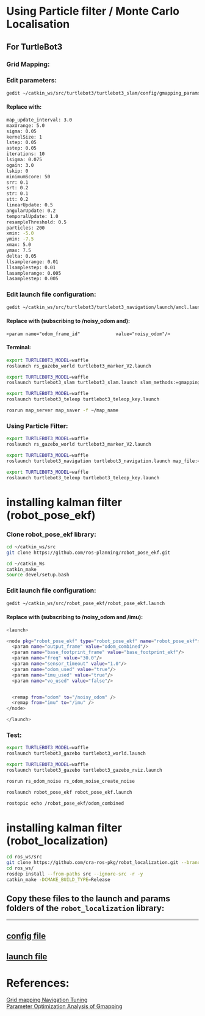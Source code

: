 # Using Particle filter / Monte Carlo Localisation

## For TurtleBot3

### Grid Mapping:

### Edit parameters:
```Bash
gedit ~/catkin_ws/src/turtlebot3/turtlebot3_slam/config/gmapping_params.yaml
```
#### Replace with:
```Bash
map_update_interval: 3.0
maxUrange: 5.0
sigma: 0.05
kernelSize: 1
lstep: 0.05
astep: 0.05
iterations: 10
lsigma: 0.075
ogain: 3.0
lskip: 0
minimumScore: 50
srr: 0.1
srt: 0.2
str: 0.1
stt: 0.2
linearUpdate: 0.5
angularUpdate: 0.2
temporalUpdate: 1.0
resampleThreshold: 0.5
particles: 200
xmin: -5.0
ymin: -7.5
xmax: 5.0
ymax: 7.5
delta: 0.05
llsamplerange: 0.01
llsamplestep: 0.01
lasamplerange: 0.005
lasamplestep: 0.005
```

### Edit launch file configuration:
```Bash
gedit ~/catkin_ws/src/turtlebot3/turtlebot3_navigation/launch/amcl.launch
```

#### Replace with (subscribing to /noisy_odom and):
```
<param name="odom_frame_id"             value="noisy_odom"/>
```

#### Terminal:
```Bash
export TURTLEBOT3_MODEL=waffle
roslaunch rs_gazebo_world turtlebot3_marker_V2.launch

export TURTLEBOT3_MODEL=waffle
roslaunch turtlebot3_slam turtlebot3_slam.launch slam_methods:=gmapping

export TURTLEBOT3_MODEL=waffle
roslaunch turtlebot3_teleop turtlebot3_teleop_key.launch

rosrun map_server map_saver -f ~/map_name

```

### Using Particle Filter:
```Bash
export TURTLEBOT3_MODEL=waffle
roslaunch rs_gazebo_world turtlebot3_marker_V2.launch

export TURTLEBOT3_MODEL=waffle
roslaunch turtlebot3_navigation turtlebot3_navigation.launch map_file:=$HOME/catkin_ws/src/RS1-ProjectRover/examples/rs_V2_map.yaml

export TURTLEBOT3_MODEL=waffle
roslaunch turtlebot3_teleop turtlebot3_teleop_key.launch
```

#
# installing kalman filter (robot_pose_ekf)

### Clone robot_pose_ekf library:
```Bash
cd ~/catkin_ws/src
git clone https://github.com/ros-planning/robot_pose_ekf.git

cd ~/catkin_Ws
catkin_make
source devel/setup.bash
```

### Edit launch file configuration:
```Bash
gedit ~/catkin_ws/src/robot_pose_ekf/robot_pose_ekf.launch
```

#### Replace with (subscribing to /noisy_odom and /imu):
```Bash
<launch>

<node pkg="robot_pose_ekf" type="robot_pose_ekf" name="robot_pose_ekf">
  <param name="output_frame" value="odom_combined"/>
  <param name="base_footprint_frame" value="base_footprint_ekf"/>
  <param name="freq" value="30.0"/>
  <param name="sensor_timeout" value="1.0"/>  
  <param name="odom_used" value="true"/>
  <param name="imu_used" value="true"/>
  <param name="vo_used" value="false"/>


  <remap from="odom" to="/noisy_odom" />
  <remap from="imu" to="/imu" />
</node>

</launch>
```

### Test:
```Bash
export TURTLEBOT3_MODEL=waffle
roslaunch turtlebot3_gazebo turtlebot3_world.launch

export TURTLEBOT3_MODEL=waffle
roslaunch turtlebot3_gazebo turtlebot3_gazebo_rviz.launch

rosrun rs_odom_noise rs_odom_noise_create_noise

roslaunch robot_pose_ekf robot_pose_ekf.launch

rostopic echo /robot_pose_ekf/odom_combined
```
#
# installing kalman filter (robot_localization)
```Bash
cd ros_ws/src
git clone https://github.com/cra-ros-pkg/robot_localization.git --branch noetic-devel
cd ros_ws/
rosdep install --from-paths src --ignore-src -r -y
catkin_make -DCMAKE_BUILD_TYPE=Release
```
## Copy these files to the launch and params folders of the `robot_localization` library:
---
[config file](./robot_localization_library_configs/rs_ekf.yaml)
---
[launch file](./robot_localization_library_configs/rs_ekf.launch)
---


# References:
[Grid mapping Navigation Tuning](https://kaiyuzheng.me/documents/navguide.pdf)<br>
[Parameter Optimization Analysis of Gmapping](https://iopscience.iop.org/article/10.1088/1742-6596/1646/1/012004/pdf)


